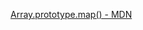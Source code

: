 [Array.prototype.map() - MDN](https://developer.mozilla.org/es/docs/Web/JavaScript/Reference/Global_Objects/Array/map)
